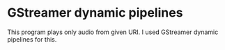 # GStreamer dynamic pipelines

This program plays only audio from given URI. I used GStreamer dynamic pipelines for this.